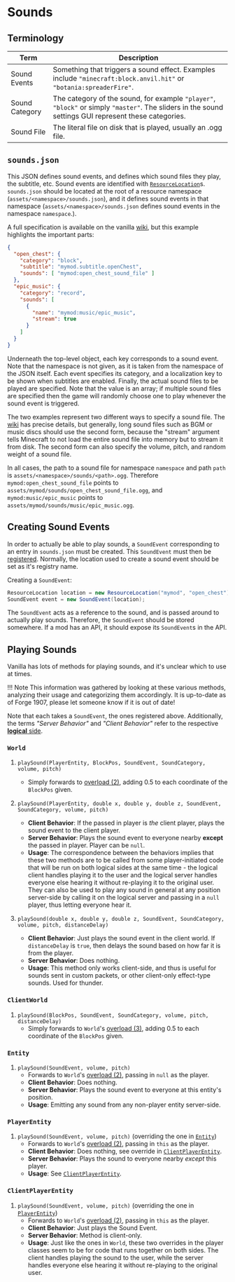 Sounds
======

Terminology
-----------

| Term | Description |
|----------------|----------------|
|  Sound Events  | Something that triggers a sound effect. Examples include `"minecraft:block.anvil.hit"` or `"botania:spreaderFire"`. |
| Sound Category | The category of the sound, for example `"player"`, `"block"` or simply `"master"`. The sliders in the sound settings GUI represent these categories. |
|   Sound File   | The literal file on disk that is played, usually an .ogg file. |

`sounds.json`
-------------

This JSON defines sound events, and defines which sound files they play, the subtitle, etc. Sound events are identified with [`ResourceLocation`][ResourceLocation]s. `sounds.json` should be located at the root of a resource namespace (`assets/<namespace>/sounds.json`), and it defines sound events in that namespace (`assets/<namespace>/sounds.json` defines sound events in the namespace `namespace`.).

A full specification is available on the vanilla [wiki][], but this example highlights the important parts:

```json
{
  "open_chest": {
    "category": "block",
    "subtitle": "mymod.subtitle.openChest",
    "sounds": [ "mymod:open_chest_sound_file" ]
  },
  "epic_music": {
    "category": "record",
    "sounds": [
      {
        "name": "mymod:music/epic_music",
        "stream": true
      }
    ]
  }
}
```

Underneath the top-level object, each key corresponds to a sound event. Note that the namespace is not given, as it is taken from the namespace of the JSON itself. Each event specifies its category, and a localization key to be shown when subtitles are enabled. Finally, the actual sound files to be played are specified. Note that the value is an array; if multiple sound files are specified then the game will randomly choose one to play whenever the sound event is triggered.

The two examples represent two different ways to specify a sound file. The [wiki][] has precise details, but generally, long sound files such as BGM or music discs should use the second form, because the "stream" argument tells Minecraft to not load the entire sound file into memory but to stream it from disk. The second form can also specify the volume, pitch, and random weight of a sound file.

In all cases, the path to a sound file for namespace `namespace` and path `path` is `assets/<namespace>/sounds/<path>.ogg`. Therefore `mymod:open_chest_sound_file` points to `assets/mymod/sounds/open_chest_sound_file.ogg`, and `mymod:music/epic_music` points to `assets/mymod/sounds/music/epic_music.ogg`.

Creating Sound Events
---------------------

In order to actually be able to play sounds, a `SoundEvent` corresponding to an entry in `sounds.json` must be created. This `SoundEvent` must then be [registered][registration]. Normally, the location used to create a sound event should be set as it's registry name.

Creating a `SoundEvent`:

```java
ResourceLocation location = new ResourceLocation("mymod", "open_chest");
SoundEvent event = new SoundEvent(location);
```

The `SoundEvent` acts as a reference to the sound, and is passed around to actually play sounds. Therefore, the `SoundEvent` should be stored somewhere. If a mod has an API, it should expose its `SoundEvent`s in the API.

Playing Sounds
--------------

Vanilla has lots of methods for playing sounds, and it's unclear which to use at times.

!!! Note
    This information was gathered by looking at these various methods, analyzing their usage and categorizing them accordingly. It is up-to-date as of Forge 1907, please let someone know if it is out of date!

Note that each takes a `SoundEvent`, the ones registered above. Additionally, the terms *"Server Behavior"* and *"Client Behavior"* refer to the respective [**logical** side][sides].

### `World`

1. <a name="world-playsound-pbecvp"></a> `playSound(PlayerEntity, BlockPos, SoundEvent, SoundCategory, volume, pitch)`
    - Simply forwards to [overload (2)](#world-playsound-pxyzecvp), adding 0.5 to each coordinate of the `BlockPos` given.

2. <a name="world-playsound-pxyzecvp"></a> `playSound(PlayerEntity, double x, double y, double z, SoundEvent, SoundCategory, volume, pitch)`
    - **Client Behavior**: If the passed in player is *the* client player, plays the sound event to the client player.
    - **Server Behavior**: Plays the sound event to everyone nearby **except** the passed in player. Player can be `null`.
    - **Usage**: The correspondence between the behaviors implies that these two methods are to be called from some player-initiated code that will be run on both logical sides at the same time - the logical client handles playing it to the user and the logical server handles everyone else hearing it without re-playing it to the original user.
       They can also be used to play any sound in general at any position server-side by calling it on the logical server and passing in a `null` player, thus letting everyone hear it.

3. <a name="world-playsound-xyzecvpd"></a> `playSound(double x, double y, double z, SoundEvent, SoundCategory, volume, pitch, distanceDelay)`
    - **Client Behavior**: Just plays the sound event in the client world. If `distanceDelay` is `true`, then delays the sound based on how far it is from the player.
    - **Server Behavior**: Does nothing.
    - **Usage**: This method only works client-side, and thus is useful for sounds sent in custom packets, or other client-only effect-type sounds. Used for thunder.

### `ClientWorld`

1. <a name="clientworld-playsound-becvpd"></a> `playSound(BlockPos, SoundEvent, SoundCategory, volume, pitch, distanceDelay)`
    - Simply forwards to `World`'s [overload (3)](#world-playsound-xyzecvpd), adding 0.5 to each coordinate of the `BlockPos` given.

### `Entity`

1. <a name="entity-playsound-evp"></a> `playSound(SoundEvent, volume, pitch)`
    - Forwards to `World`'s [overload (2)](#world-playsound-pxyzecvp), passing in `null` as the player.
    - **Client Behavior**: Does nothing.
    - **Server Behavior**: Plays the sound event to everyone at this entity's position.
    - **Usage**: Emitting any sound from any non-player entity server-side.

### `PlayerEntity`

1. <a name="playerentity-playsound-evp"></a> `playSound(SoundEvent, volume, pitch)` (overriding the one in [`Entity`](#entity-playsound-evp))
    - Forwards to `World`'s [overload (2)](#world-playsound-pxyzecvp), passing in `this` as the player.
    - **Client Behavior**: Does nothing, see override in [`ClientPlayerEntity`](#clientplayerentity-playsound-evp).
    - **Server Behavior**: Plays the sound to everyone nearby *except* this player.
    - **Usage**: See [`ClientPlayerEntity`](#clientplayerentity-playsound-evp).

### `ClientPlayerEntity`

1. <a name="clientplayerentity-playsound-evp"></a> `playSound(SoundEvent, volume, pitch)` (overriding the one in [`PlayerEntity`](#playerentity-playsound-evp))
    - Forwards to `World`'s [overload (2)](#world-playsound-pxyzecvp), passing in `this` as the player.
    - **Client Behavior**: Just plays the Sound Event.
    - **Server Behavior**: Method is client-only.
    - **Usage**: Just like the ones in `World`, these two overrides in the player classes seem to be for code that runs together on both sides. The client handles playing the sound to the user, while the server handles everyone else hearing it without re-playing to the original user.

[wiki]: https://minecraft.gamepedia.com/Sounds.json
[registration]: ../concepts/registries.md#methods-for-registering
[ResourceLocation]: ../concepts/resources.md#resourcelocation
[sides]: ../concepts/sides.md
